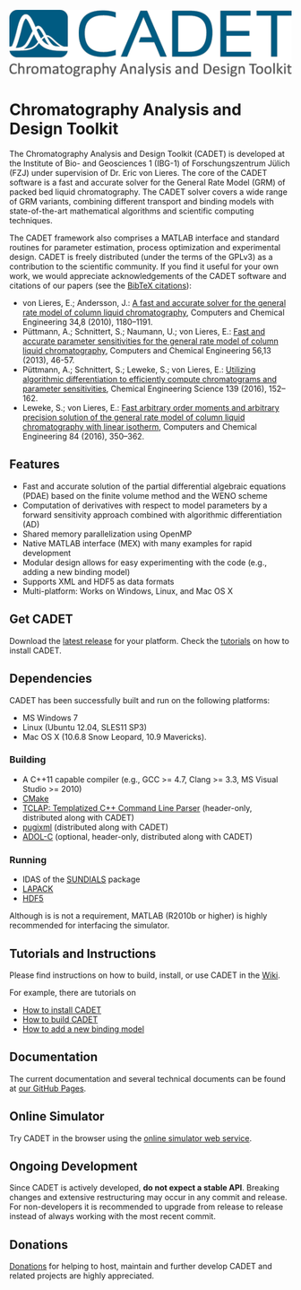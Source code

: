 ![CADET Logo](doc/logo/CADET-GitHub.png "Chromatography Analysis and Design Toolkit")

# Chromatography Analysis and Design Toolkit

The Chromatography Analysis and Design Toolkit (CADET) is developed at the Institute of Bio- and Geosciences 1 (IBG-1) of Forschungszentrum Jülich (FZJ) under supervision of Dr. Eric von Lieres. The core of the CADET software is a fast and accurate solver for the General Rate Model (GRM) of packed bed liquid chromatography. The CADET solver covers a wide range of GRM variants, combining different transport and binding models with state-of-the-art mathematical algorithms and scientific computing techniques. 

The CADET framework also comprises a MATLAB interface and standard routines for parameter estimation, process optimization and experimental design. CADET is freely distributed (under the terms of the GPLv3) as a contribution to the scientific community. If you find it useful for your own work, we would appreciate acknowledgements of the CADET software and citations of our papers (see the [BibTeX citations](https://github.com/modsim/cadet/wiki/Referencing-CADET)):

* von Lieres, E.; Andersson, J.: [A fast and accurate solver for the general rate model of column liquid chromatography](http://dx.doi.org/10.1016/j.compchemeng.2010.03.008), Computers and Chemical Engineering 34,8 (2010), 1180–1191.
* Püttmann, A.; Schnittert, S.; Naumann, U.; von Lieres, E.: [Fast and accurate parameter sensitivities for the general rate model of column liquid chromatography](http://dx.doi.org/10.1016/j.compchemeng.2013.04.021), Computers and Chemical Engineering 56,13 (2013), 46-57.
* Püttmann, A.; Schnittert, S.; Leweke, S.; von Lieres, E.: [Utilizing algorithmic differentiation to efficiently compute chromatograms and parameter sensitivities](http://dx.doi.org/10.1016/j.ces.2015.08.050), Chemical Engineering Science 139 (2016), 152–162.
* Leweke, S.; von Lieres, E.: [Fast arbitrary order moments and arbitrary precision solution of the general rate model of column liquid chromatography with linear isotherm](http://dx.doi.org/10.1016/j.compchemeng.2015.09.009), Computers and Chemical Engineering 84 (2016), 350–362.

## Features

* Fast and accurate solution of the partial differential algebraic equations (PDAE) based on the finite volume method and the WENO scheme
* Computation of derivatives with respect to model parameters by a forward sensitivity approach combined with algorithmic differentiation (AD)
* Shared memory parallelization using OpenMP
* Native MATLAB interface (MEX) with many examples for rapid development
* Modular design allows for easy experimenting with the code (e.g., adding a new binding model)
* Supports XML and HDF5 as data formats
* Multi-platform: Works on Windows, Linux, and Mac OS X

## Get CADET

Download the [latest release](https://github.com/modsim/cadet/releases) for your platform.
Check the [tutorials](https://github.com/modsim/cadet/wiki/tutorials) on how to install CADET.

## Dependencies

CADET has been successfully built and run on the following platforms:

* MS Windows 7
* Linux (Ubuntu 12.04, SLES11 SP3)
* Mac OS X (10.6.8 Snow Leopard, 10.9 Mavericks).

### Building

* A C++11 capable compiler (e.g., GCC >= 4.7, Clang >= 3.3, MS Visual Studio >= 2010)
* [CMake](http://cmake.org/)
* [TCLAP: Templatized C++ Command Line Parser](http://sourceforge.net/projects/tclap/) (header-only, distributed along with CADET)
* [pugixml](http://code.google.com/p/pugixml/) (distributed along with CADET)
* [ADOL-C](https://projects.coin-or.org/ADOL-C) (optional, header-only, distributed along with CADET)

### Running

* IDAS of the [SUNDIALS](http://computation.llnl.gov/casc/sundials/main.html) package
* [LAPACK](http://www.netlib.org/lapack/index.html)
* [HDF5](http://www.hdfgroup.org/HDF5/)

Although is is not a requirement, MATLAB (R2010b or higher) is highly recommended for interfacing the simulator.

## Tutorials and Instructions

Please find instructions on how to build, install, or use CADET in the [Wiki](https://github.com/modsim/cadet/wiki).

For example, there are tutorials on

* [How to install CADET](https://github.com/modsim/cadet/wiki/Install-CADET)
* [How to build CADET](https://github.com/modsim/cadet/wiki/Build-CADET)
* [How to add a new binding model](https://github.com/modsim/cadet/wiki/Add-new-Binding-Model)

## Documentation

The current documentation and several technical documents can be found at [our GitHub Pages](https://modsim.github.io/cadet).

## Online Simulator

Try CADET in the browser using the [online simulator web service](http://www.cadet-web.de).

## Ongoing Development

Since CADET is actively developed, **do not expect a stable API**. Breaking changes and extensive restructuring may occur in any commit and release.
For non-developers it is recommended to upgrade from release to release instead of always working with the most recent commit.

## Donations

[Donations](https://www.paypal.com/cgi-bin/webscr?cmd=_s-xclick&hosted_button_id=FCQ2M89558ZAG) for helping to host, maintain and further develop CADET and related projects are highly appreciated.
